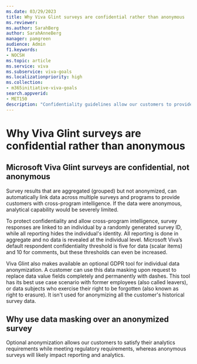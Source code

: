 ```yaml
---
ms.date: 03/29/2023
title: Why Viva Glint surveys are confidential rather than anonymous
ms.reviewer: 
ms.author: SarahBerg
author: SarahAnneBerg
manager: pamgreen
audience: Admin
f1.keywords:
- NOCSH
ms.topic: article
ms.service: viva
ms.subservice: viva-goals
ms.localizationpriority: high
ms.collection:  
- m365initiative-viva-goals  
search.appverid:
- MET150
description: "Confidentiality guidelines allow our customers to provide analytic fundamentals while meeting local, governmental regulatory requirements."
---
```


# Why Viva Glint surveys are confidential rather than anonymous

## Microsoft Viva Glint surveys are confidential, not anonymous

Survey results that are aggregated (grouped) but not anonymized, can automatically link data across multiple surveys and programs to provide customers with cross-program intelligence. If the data were anonymous, analytical capability would be severely limited.  

To protect confidentiality and allow cross-program intelligence, survey responses are linked to an individual by a randomly generated survey ID, while all reporting hides the individual's identity. All reporting is done in aggregate and no data is revealed at the individual level. Microsoft Viva’s default respondent confidentiality threshold is five for data (scalar items) and 10 for comments, but these thresholds can even be increased.

Viva Glint also makes available an optional GDPR tool for individual data anonymization. A customer can use this data masking upon request to replace data value fields completely and permanently with dashes. This tool has its best use case scenario with former employees (also called leavers), or data subjects who exercise their right to be forgotten (also known as right to erasure). It isn't used for anonymizing all the customer's historical survey data.   

## Why use data masking over an anonymized survey 

Optional anonymization allows our customers to satisfy their analytics requirements while meeting regulatory requirements, whereas anonymous surveys will likely impact reporting and analytics.  